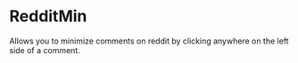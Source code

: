 # RedditMin
Allows you to minimize comments on reddit by clicking anywhere on the left side of a comment.

